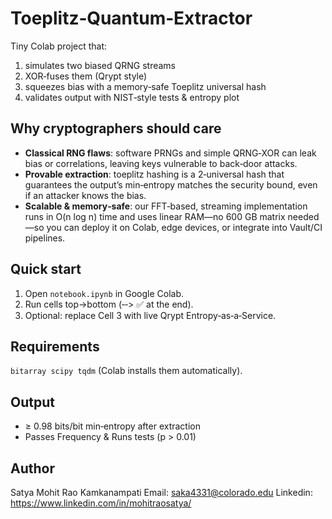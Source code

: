 # Toeplitz‑Quantum‑Extractor

Tiny Colab project that:  
1. simulates two biased QRNG streams  
2. XOR‑fuses them (Qrypt style)  
3. squeezes bias with a memory‑safe Toeplitz universal hash  
4. validates output with NIST‑style tests & entropy plot  

## Why cryptographers should care
- **Classical RNG flaws**: software PRNGs and simple QRNG‑XOR can leak bias or correlations, leaving keys vulnerable to back‑door attacks.  
- **Provable extraction**: toeplitz hashing is a 2‑universal hash that guarantees the output’s min‑entropy matches the security bound, even if an attacker knows the bias.  
- **Scalable & memory‑safe**: our FFT‑based, streaming implementation runs in O(n log n) time and uses linear RAM—no 600 GB matrix needed—so you can deploy it on Colab, edge devices, or integrate into Vault/CI pipelines.

## Quick start
1. Open `notebook.ipynb` in Google Colab.  
2. Run cells top→bottom (‑‑> ✅ at the end).  
3. Optional: replace Cell 3 with live Qrypt Entropy‑as‑a‑Service.

## Requirements
`bitarray scipy tqdm` (Colab installs them automatically).

## Output
* ≥ 0.98 bits/bit min‑entropy after extraction  
* Passes Frequency & Runs tests (p > 0.01)

## Author
Satya Mohit Rao Kamkanampati
Email: saka4331@colorado.edu
Linkedin: https://www.linkedin.com/in/mohitraosatya/

